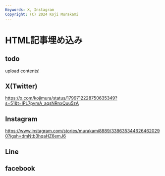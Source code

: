 ```yaml
---
Keywords: X, Instagram
Copyright: (C) 2024 Koji Murakami
---
```


# HTML記事埋め込み

## todo

upload contents!

## X(Twitter)

https://x.com/kojimura/status/1799712228750635349?s=51&t=lPL7pymA_aqsNRnxQuu5zA

## Instagram

https://www.instagram.com/stories/murakami8889/3386353446264620290?igsh=dmNtb3hqaHZ6emJ6

## Line
## facebook

